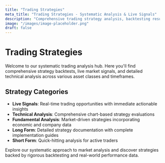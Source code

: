 ```yaml
---
title: "Trading Strategies"
meta_title: "Trading Strategies - Systematic Analysis & Live Signals"
description: "Comprehensive trading strategy analysis, backtesting results, and live market signals with technical and fundamental insights."
image: "/images/image-placeholder.png"
draft: false
---
```


# Trading Strategies

Welcome to our systematic trading analysis hub. Here you'll find comprehensive strategy backtests, live market signals, and detailed technical analysis across various asset classes and timeframes.

## Strategy Categories

- **Live Signals**: Real-time trading opportunities with immediate actionable insights
- **Technical Analysis**: Comprehensive chart-based strategy evaluations
- **Fundamental Analysis**: Market-driven strategies incorporating economic and company data
- **Long Form**: Detailed strategy documentation with complete implementation guides
- **Short Form**: Quick-hitting analysis for active traders

Explore our systematic approach to market analysis and discover strategies backed by rigorous backtesting and real-world performance data.
